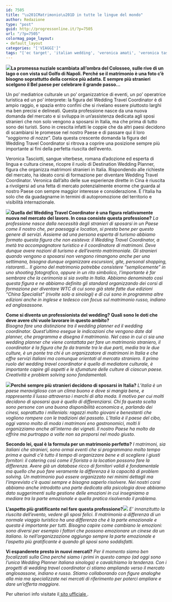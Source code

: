 ```yaml
---
id: 7505
title: "\u201CMatrimonio\u201D in tutte le lingue del mondo"
author: Redazione
type: "post"
guid: http://progressonline.it/?p=7505
url: "/?p=7505"
colormag_page_layout:
- default_layout
categories: "['VIAGGI']"
tags: "['ec target', 'italian wedding', 'veronica amati', 'veronica tasciotti', 'wedding', 'wedding in italy', 'wedding planner', 'wedding travel coordinator']"
---
```


**![](https://progressonline.it/wp-content/uploads/2017/12/Cattura-300x187.png)La promessa nuziale scambiata all’ombra del Colosseo, sulle rive di un lago o con vista sul Golfo di Napoli. Perché se il matrimonio è una foto c’è bisogno soprattutto della cornice più adatta. E sempre più stranieri scelgono il Bel paese per celebrare il grande passo…**

Un po’ mediatrice culturale un po’ organizzatrice di eventi, un po’ operatrice turistica ed un po’ interprete: la figura del Wedding Travel Coordinator è di ampio raggio, e spazia entro confini che si rivelano essere piuttosto larghi ma ben precisi e delineati. Questa professione nasce da una nuova domanda del mercato e si sviluppa in un’assistenza dedicata agli sposi stranieri che non solo vengono a sposarsi in Italia, ma che prima di tutto sono dei turisti. Sono in crescita infatti le coppie che da altri paesi decidono di scambiarsi le promesse nel nostro Paese e di passare qui il loro “*soggiorno di nozze*”. Data questa crescente domanda la figura del Wedding Travel Coordinator si ritrova a coprire una posizione sempre più importante ai fini della perfetta riuscita dell’evento.

Veronica Tasciotti, sangue viterbese, romana d’adozione ed esperta di lingua e cultura cinese, ricopre il ruolo di Destination Wedding Planner, figura che organizza matrimoni stranieri in Italia. Rispondendo alle richieste del mercato, ha ideato corsi di formazione per diventare Wedding Travel Coordinator. Veronica dall’alto delle sue esperienze dirette in Cina è riuscita a rivolgersi ad una fetta di mercato potenzialmente enorme che guarda al nostro Paese con sempre maggior interesse e considerazione. E l’Italia ha solo che da guadagnarne in termini di autopromozione del territorio e visibilità internazionale.

**![](https://progressonline.it/wp-content/uploads/2017/12/WTCSC046-300x200.jpg)Quella del Wedding Travel Coordinator è una figura relativamente nuova nel mercato del lavoro. In cosa consiste questa professione?** *La professione nasce dalla necessità degli stranieri di sposarsi in un Paese come il nostro che, per paesaggi e location, si presta bene per questo genere di servizi. Assieme ad una persona esperta di turismo abbiamo formato questa figura che non esisteva: il Wedding Travel Coordinator, a metà tra accompagnatore turistico e il coordinatore di matrimoni. Deve dunque avere nozioni di turismo e dell’evento matrimoniale. Gli stranieri quando vengono a sposarsi non vengono rimangono anche per una settimana, bisogna dunque organizzare escursioni, gite, personal shopping, ristoranti… Il giorno del matrimonio potrebbe consistere “semplicemente” in uno shooting fotografico, oppure in un rito simbolico, l’importante è far sembrare che la cerimonia si sia svolta in Italia. Abbiamo denominato così questa figura e ne abbiamo definito gli standard organizzando dei corsi di formazione per diventare WTC di cui sono già state fatte due edizioni “China Specialist” (rivolte solo a sinologi) e di cui sono in programma altre edizioni anche in inglese e tedesco con focus sul matrimonio russo, indiano ed anglosassone.*

**Come si diventa un professionista del wedding? Quali sono le doti che deve avere chi vuole lavorare in questo ambito?**  
*Bisogna fare una distinzione tra il wedding planner ed il wedding coordinator. Quest’ultimo esegue le indicazioni che vengono date dal planner, che programma e disegna il matrimonio. Nel caso in cui ci sia una wedding planner che viene contattata per fare un matrimonio straniero, il coordinator è la figura che fa da tramite tra le due parti, media tra le due culture, è un ponte tra chi è un organizzatore di matrimoni in Italia e che offre servizi italiani ma comunque orientati al mercato straniero. Il primo ruolo del wedding travel coordinator è quello di mediatore culturale, è importante capire gli aspetti e le sfumature delle culture di ciascun paese. Creatività e problem solving sono fondamentali.*

**![](https://progressonline.it/wp-content/uploads/2017/12/AD5_8612-300x200.jpg)Perché sempre più stranieri decidono di sposarsi in Italia?** *L’italia è un paese meraviglioso con un clima buono e dove si mangia bene, e rappresenta il lusso attraverso i marchi di alta moda. Il motivo per cui molti decidono di sposarsi qua è quello di differenziarsi. Chi fa questa scelta sono persone con una buona disponibilità economica e, parlando dei cinesi, soprattutto i millenials: ragazzi molto giovani e benestanti che vogliono rompere con le tradizioni del passato. L’Italia è il paese del cibo, oggi vanno molto di moda i matrimoni eno gastronomici, molti li organizziamo anche all’interno dei vigneti. Il nostro Paese ha molto da offrire ma purtroppo a volte non sa proporsi nel modo giusto.*

**Secondo lei, qual è la formula per un matrimonio perfetto?** *I matrimoni, sia italiani che stranieri, sono ormai eventi che si programmano molto tempo prima e quindi c’è tutto il tempo di organizzare bene e di scegliere i giusti fornitori: il catering così come il fiorista o la location possono fare la differenza. Avere già un database ricco di fornitori validi è fondamentale ma quello che può fare veramente la differenza è la capacità di problem solving. Un matrimonio può essere organizzato nei minimi dettagli ma l’imprevisto c’è quasi sempre e bisogna saperlo risolvere. Nei nostri corsi abbiamo anche introdotto una parte dedicata alla psicologia dove abbiamo dato suggerimenti sulla gestione delle emozioni in cui insegniamo a mediare tra la parte emozionale e quella pratica risolvendo il problema.*

**L’aspetto più gratificante nel fare questa professione?![](https://progressonline.it/wp-content/uploads/2017/12/750_0471-200x300.jpg)** *E’ innanzitutto la riuscita dell’evento, vedere gli sposi felici. Il matrimonio a differenza di un normale viaggio turistico ha una differenza che è la parte emozionale e questa è importante per tutti. Bisogna capire come cambiano le emozioni: sono diversi per esempio i fattori che possono emozionare un cinese da un italiano. Io nell’organizzazione aggiungo sempre la parte emozionale e l’aspetto più gratificante è quando gli sposi sono soddisfatti.*

**Vi espanderete presto in nuovi mercati?** *Per il momento siamo ben focalizzati sulla Cina perché siamo i primi in questo campo (ad oggi sono l’unica Wedding Planner italiana sinologa) e cavalchiamo la tendenza. Con i progetti di wedding travel coordinator ci stiamo ampliando verso il mercato anglosassone, indiano e russo. Stiamo collaborando con figure analoghe alla mia ma specializzate nei mercati di riferimento per poterci ampliare e dare un’offerta maggiore.*

Per ulteriori info visitate il[ sito ufficiale ](https://www.veronicaamati.com/it/).